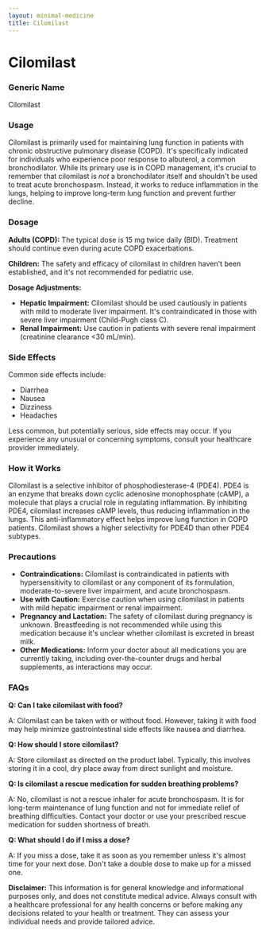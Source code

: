 ```yaml
---
layout: minimal-medicine
title: Cilomilast
---
```


# Cilomilast
### Generic Name
Cilomilast

### Usage
Cilomilast is primarily used for maintaining lung function in patients with chronic obstructive pulmonary disease (COPD).  It's specifically indicated for individuals who experience poor response to albuterol, a common bronchodilator.  While its primary use is in COPD management,  it's crucial to remember that cilomilast is *not* a bronchodilator itself and shouldn't be used to treat acute bronchospasm.  Instead, it works to reduce inflammation in the lungs, helping to improve long-term lung function and prevent further decline.

### Dosage

**Adults (COPD):** The typical dose is 15 mg twice daily (BID).  Treatment should continue even during acute COPD exacerbations.

**Children:** The safety and efficacy of cilomilast in children haven't been established, and it's not recommended for pediatric use.

**Dosage Adjustments:**

* **Hepatic Impairment:** Cilomilast should be used cautiously in patients with mild to moderate liver impairment. It's contraindicated in those with severe liver impairment (Child-Pugh class C).
* **Renal Impairment:**  Use caution in patients with severe renal impairment (creatinine clearance <30 mL/min).


### Side Effects

Common side effects include:

* Diarrhea
* Nausea
* Dizziness
* Headaches

Less common, but potentially serious, side effects may occur.  If you experience any unusual or concerning symptoms, consult your healthcare provider immediately.

### How it Works

Cilomilast is a selective inhibitor of phosphodiesterase-4 (PDE4). PDE4 is an enzyme that breaks down cyclic adenosine monophosphate (cAMP), a molecule that plays a crucial role in regulating inflammation. By inhibiting PDE4, cilomilast increases cAMP levels, thus reducing inflammation in the lungs.  This anti-inflammatory effect helps improve lung function in COPD patients. Cilomilast shows a higher selectivity for PDE4D than other PDE4 subtypes.


### Precautions

* **Contraindications:** Cilomilast is contraindicated in patients with hypersensitivity to cilomilast or any component of its formulation, moderate-to-severe liver impairment, and acute bronchospasm.
* **Use with Caution:** Exercise caution when using cilomilast in patients with mild hepatic impairment or renal impairment.
* **Pregnancy and Lactation:**  The safety of cilomilast during pregnancy is unknown. Breastfeeding is not recommended while using this medication because it's unclear whether cilomilast is excreted in breast milk.
* **Other Medications:**  Inform your doctor about all medications you are currently taking, including over-the-counter drugs and herbal supplements, as interactions may occur.


### FAQs

**Q: Can I take cilomilast with food?**

A:  Cilomilast can be taken with or without food. However, taking it with food may help minimize gastrointestinal side effects like nausea and diarrhea.

**Q: How should I store cilomilast?**

A:  Store cilomilast as directed on the product label. Typically, this involves storing it in a cool, dry place away from direct sunlight and moisture.

**Q:  Is cilomilast a rescue medication for sudden breathing problems?**

A: No, cilomilast is not a rescue inhaler for acute bronchospasm. It is for long-term maintenance of lung function and not for immediate relief of breathing difficulties.  Contact your doctor or use your prescribed rescue medication for sudden shortness of breath.

**Q: What should I do if I miss a dose?**

A: If you miss a dose, take it as soon as you remember unless it's almost time for your next dose.  Don't take a double dose to make up for a missed one.


**Disclaimer:** This information is for general knowledge and informational purposes only, and does not constitute medical advice. Always consult with a healthcare professional for any health concerns or before making any decisions related to your health or treatment.  They can assess your individual needs and provide tailored advice.
